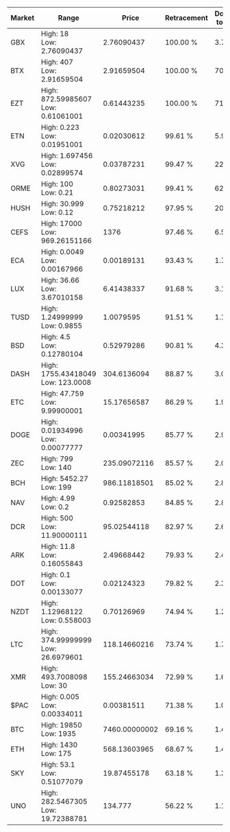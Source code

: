 | Market | Range | Price| Retracement | Doubles to 50% |
| --- | --- | --- | --- | --- |
| GBX | High: 18<br />Low: 2.76090437 | 2.76090437 | 100.00 % | 3.76 |
| BTX | High: 407<br />Low: 2.91659504 | 2.91659504 | 100.00 % | 70.27 |
| EZT | High: 872.59985607<br />Low: 0.61061001 | 0.61443235 | 100.00 % | 710.58 |
| ETN | High: 0.223<br />Low: 0.01951001 | 0.02030612 | 99.61 % | 5.97 |
| XVG | High: 1.697456<br />Low: 0.02899574 | 0.03787231 | 99.47 % | 22.79 |
| ORME | High: 100<br />Low: 0.21 | 0.80273031 | 99.41 % | 62.42 |
| HUSH | High: 30.999<br />Low: 0.12 | 0.75218212 | 97.95 % | 20.69 |
| CEFS | High: 17000<br />Low: 969.26151166 | 1376 | 97.46 % | 6.53 |
| ECA | High: 0.0049<br />Low: 0.00167966 | 0.00189131 | 93.43 % | 1.74 |
| LUX | High: 36.66<br />Low: 3.67010158 | 6.41438337 | 91.68 % | 3.14 |
| TUSD | High: 1.24999999<br />Low: 0.9855 | 1.0079595 | 91.51 % | 1.11 |
| BSD | High: 4.5<br />Low: 0.12780104 | 0.52979286 | 90.81 % | 4.37 |
| DASH | High: 1755.43418049<br />Low: 123.0008 | 304.6136094 | 88.87 % | 3.08 |
| ETC | High: 47.759<br />Low: 9.99900001 | 15.17656587 | 86.29 % | 1.90 |
| DOGE | High: 0.01934996<br />Low: 0.00077777 | 0.00341995 | 85.77 % | 2.94 |
| ZEC | High: 799<br />Low: 140 | 235.09072116 | 85.57 % | 2.00 |
| BCH | High: 5452.27<br />Low: 199 | 986.11818501 | 85.02 % | 2.87 |
| NAV | High: 4.99<br />Low: 0.2 | 0.92582853 | 84.85 % | 2.80 |
| DCR | High: 500<br />Low: 11.90000111 | 95.02544118 | 82.97 % | 2.69 |
| ARK | High: 11.8<br />Low: 0.16055843 | 2.49668442 | 79.93 % | 2.40 |
| DOT | High: 0.1<br />Low: 0.00133077 | 0.02124323 | 79.82 % | 2.39 |
| NZDT | High: 1.12968122<br />Low: 0.558003 | 0.70126969 | 74.94 % | 1.20 |
| LTC | High: 374.99999999<br />Low: 26.6979601 | 118.14660216 | 73.74 % | 1.70 |
| XMR | High: 493.7008098<br />Low: 30 | 155.24663034 | 72.99 % | 1.69 |
| $PAC | High: 0.005<br />Low: 0.00334011 | 0.00381511 | 71.38 % | 1.09 |
| BTC | High: 19850<br />Low: 1935 | 7460.00000002 | 69.16 % | 1.46 |
| ETH | High: 1430<br />Low: 175 | 568.13603965 | 68.67 % | 1.41 |
| SKY | High: 53.1<br />Low: 0.51077079 | 19.87455178 | 63.18 % | 1.35 |
| UNO | High: 282.5467305<br />Low: 19.72388781 | 134.777 | 56.22 % | 1.12 |
